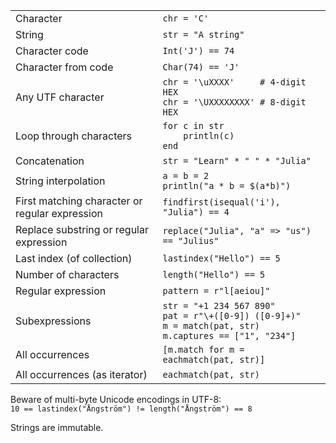 |                                                |                                             |
| ---------------------------------------------- | ------------------------------------------- |
| Character                                      | `chr = 'C'`                                 |
| String                                         | `str = "A string"`                          |
| Character code                                 | `Int('J') == 74`                            |
| Character from code                            | `Char(74) == 'J'`                           |
| Any UTF character                              | `chr = '\uXXXX'     # 4-digit HEX`<br>`chr = '\UXXXXXXXX' # 8-digit HEX` |
| Loop through characters                        | `for c in str`<br>`    println(c)`<br>`end` |
| Concatenation                                  | `str = "Learn" * " " * "Julia"`             |
| String interpolation                           | `a = b = 2`<br>`println("a * b = $(a*b)")`  |
| First matching character or regular expression | `findfirst(isequal('i'), "Julia") == 4`     |
| Replace substring or regular expression        | `replace("Julia", "a" => "us") == "Julius"` |
| Last index (of collection)                     | `lastindex("Hello") == 5`                   |
| Number of characters                           | `length("Hello") == 5`                      |
| Regular expression                             | `pattern = r"l[aeiou]"`                     |
| Subexpressions                                 | `str = "+1 234 567 890"`<br>`pat = r"\+([0-9]) ([0-9]+)"`<br>`m = match(pat, str)`<br>`m.captures == ["1", "234"]` |
| All occurrences                                | `[m.match for m = eachmatch(pat, str)]`     |
| All occurrences (as iterator)                  | `eachmatch(pat, str)`                       |


Beware of multi-byte Unicode encodings in UTF-8: <br>
`10 == lastindex("Ångström") != length("Ångström") == 8`

Strings are immutable.
